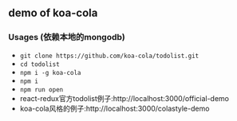 ## demo of koa-cola

### Usages (依赖本地的mongodb)
* `git clone https://github.com/koa-cola/todolist.git`
* `cd todolist`
* `npm i -g koa-cola`
* `npm i`
* `npm run open`
* react-redux官方todolist例子:http://localhost:3000/official-demo
* koa-cola风格的例子:http://localhost:3000/colastyle-demo 